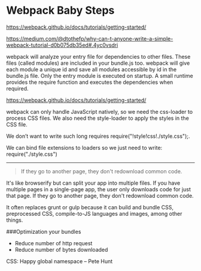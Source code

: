 # Webpack Baby Steps

https://webpack.github.io/docs/tutorials/getting-started/

https://medium.com/@dtothefp/why-can-t-anyone-write-a-simple-webpack-tutorial-d0b075db35ed#.4yc0vsdri

webpack will analyze your entry file for dependencies to other files. These files (called modules) are included in your bundle.js too. webpack will give each module a unique id and save all modules accessible by id in the bundle.js file. Only the entry module is executed on startup. A small runtime provides the require function and executes the dependencies when required.

https://webpack.github.io/docs/tutorials/getting-started/

webpack can only handle JavaScript natively, so we need the css-loader to process CSS files. We also need the style-loader to apply the styles in the CSS file.


We don’t want to write such long requires require("!style!css!./style.css");.

We can bind file extensions to loaders so we just need to write: require("./style.css")

---
>If they go to another page, they don't redownload common code.

It's like browserify but can split your app into multiple files. If you have multiple pages in a single-page app, the user only downloads code for just that page. If they go to another page, they don't redownload common code.

It often replaces grunt or gulp because it can build and bundle CSS, preprocessed CSS, compile-to-JS languages and images, among other things.

###Optimization your bundles
- Reduce number of http request
- Reduce number of bytes downloaded

CSS: Happy global namespace – Pete Hunt